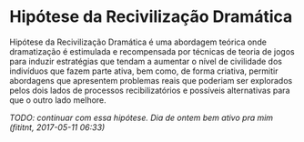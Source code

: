 # Hipótese da Recivilização Dramática
Hipótese da Recivilização Dramática é uma abordagem teórica onde dramatização
é estimulada e recompensada por técnicas de teoria de jogos para induzir
estratégias que tendam a aumentar o nível de civilidade dos indivíduos que
fazem parte ativa, bem como, de forma criativa, permitir abordagens que
apresentem problemas reais que poderiam ser explorados pelos dois lados
de processos recibilizatórios e possíveis alternativas para que o outro lado
melhore.


_TODO: continuar com essa hipótese. Dia de ontem bem ativo pra mim (fititnt, 2017-05-11 06:33)_